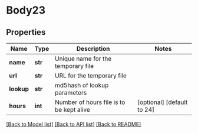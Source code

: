 # Body23

## Properties
Name | Type | Description | Notes
------------ | ------------- | ------------- | -------------
**name** | **str** | Unique name for the temporary file | 
**url** | **str** | URL for the temporary file | 
**lookup** | **str** | md5hash of lookup parameters | 
**hours** | **int** | Number of hours file is to be kept alive | [optional] [default to 24]

[[Back to Model list]](../README.md#documentation-for-models) [[Back to API list]](../README.md#documentation-for-api-endpoints) [[Back to README]](../README.md)


